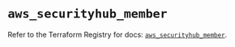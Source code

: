 # `aws_securityhub_member`

Refer to the Terraform Registry for docs: [`aws_securityhub_member`](https://registry.terraform.io/providers/hashicorp/aws/4.54.0/docs/resources/securityhub_member).
